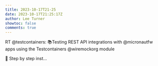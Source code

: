 ```yaml
---
title: 2023-10-17T21-25
date: 2023-10-17T21:25:17Z
author: Lee Turner
showtoc: false
comments: true
---
```


RT @testcontainers: 📚Testing REST API integrations with @micronautfw apps using the Testcontainers @wiremockorg module

👣 Step by step inst…

